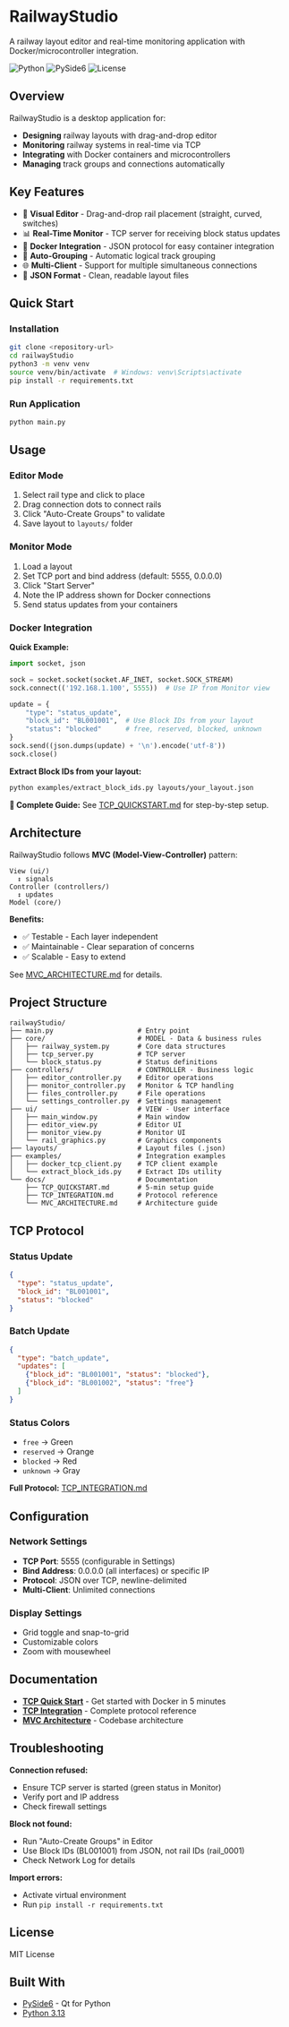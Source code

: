 # RailwayStudio

A railway layout editor and real-time monitoring application with Docker/microcontroller integration.

![Python](https://img.shields.io/badge/Python-3.13-blue.svg)
![PySide6](https://img.shields.io/badge/PySide6-6.8+-green.svg)
![License](https://img.shields.io/badge/license-MIT-blue.svg)

## Overview

RailwayStudio is a desktop application for:
- **Designing** railway layouts with drag-and-drop editor
- **Monitoring** railway systems in real-time via TCP
- **Integrating** with Docker containers and microcontrollers
- **Managing** track groups and connections automatically

## Key Features

- 🎨 **Visual Editor** - Drag-and-drop rail placement (straight, curved, switches)
- 📊 **Real-Time Monitor** - TCP server for receiving block status updates
- 🐳 **Docker Integration** - JSON protocol for easy container integration
- 🔄 **Auto-Grouping** - Automatic logical track grouping
- 🌐 **Multi-Client** - Support for multiple simultaneous connections
- 📝 **JSON Format** - Clean, readable layout files

## Quick Start

### Installation

```bash
git clone <repository-url>
cd railwayStudio
python3 -m venv venv
source venv/bin/activate  # Windows: venv\Scripts\activate
pip install -r requirements.txt
```

### Run Application

```bash
python main.py
```

## Usage

### Editor Mode
1. Select rail type and click to place
2. Drag connection dots to connect rails
3. Click "Auto-Create Groups" to validate
4. Save layout to `layouts/` folder

### Monitor Mode
1. Load a layout
2. Set TCP port and bind address (default: 5555, 0.0.0.0)
3. Click "Start Server"
4. Note the IP address shown for Docker connections
5. Send status updates from your containers

### Docker Integration

**Quick Example:**
```python
import socket, json

sock = socket.socket(socket.AF_INET, socket.SOCK_STREAM)
sock.connect(('192.168.1.100', 5555))  # Use IP from Monitor view

update = {
    "type": "status_update",
    "block_id": "BL001001",  # Use Block IDs from your layout
    "status": "blocked"      # free, reserved, blocked, unknown
}
sock.send((json.dumps(update) + '\n').encode('utf-8'))
sock.close()
```

**Extract Block IDs from your layout:**
```bash
python examples/extract_block_ids.py layouts/your_layout.json
```

**📖 Complete Guide:** See [TCP_QUICKSTART.md](docs/TCP_QUICKSTART.md) for step-by-step setup.

## Architecture

RailwayStudio follows **MVC (Model-View-Controller)** pattern:

```
View (ui/)
  ↕ signals
Controller (controllers/)
  ↕ updates
Model (core/)
```

**Benefits:**
- ✅ Testable - Each layer independent
- ✅ Maintainable - Clear separation of concerns
- ✅ Scalable - Easy to extend

See [MVC_ARCHITECTURE.md](docs/MVC_ARCHITECTURE.md) for details.

## Project Structure

```
railwayStudio/
├── main.py                     # Entry point
├── core/                       # MODEL - Data & business rules
│   ├── railway_system.py       # Core data structures
│   ├── tcp_server.py           # TCP server
│   └── block_status.py         # Status definitions
├── controllers/                # CONTROLLER - Business logic
│   ├── editor_controller.py    # Editor operations
│   ├── monitor_controller.py   # Monitor & TCP handling
│   ├── files_controller.py     # File operations
│   └── settings_controller.py  # Settings management
├── ui/                         # VIEW - User interface
│   ├── main_window.py          # Main window
│   ├── editor_view.py          # Editor UI
│   ├── monitor_view.py         # Monitor UI
│   └── rail_graphics.py        # Graphics components
├── layouts/                    # Layout files (.json)
├── examples/                   # Integration examples
│   ├── docker_tcp_client.py    # TCP client example
│   └── extract_block_ids.py    # Extract IDs utility
└── docs/                       # Documentation
    ├── TCP_QUICKSTART.md       # 5-min setup guide
    ├── TCP_INTEGRATION.md      # Protocol reference
    └── MVC_ARCHITECTURE.md     # Architecture guide
```

## TCP Protocol

### Status Update
```json
{
  "type": "status_update",
  "block_id": "BL001001",
  "status": "blocked"
}
```

### Batch Update
```json
{
  "type": "batch_update",
  "updates": [
    {"block_id": "BL001001", "status": "blocked"},
    {"block_id": "BL001002", "status": "free"}
  ]
}
```

### Status Colors
- `free` → Green
- `reserved` → Orange  
- `blocked` → Red
- `unknown` → Gray

**Full Protocol:** [TCP_INTEGRATION.md](docs/TCP_INTEGRATION.md)

## Configuration

### Network Settings
- **TCP Port**: 5555 (configurable in Settings)
- **Bind Address**: 0.0.0.0 (all interfaces) or specific IP
- **Protocol**: JSON over TCP, newline-delimited
- **Multi-Client**: Unlimited connections

### Display Settings
- Grid toggle and snap-to-grid
- Customizable colors
- Zoom with mousewheel

## Documentation

- **[TCP Quick Start](docs/TCP_QUICKSTART.md)** - Get started with Docker in 5 minutes
- **[TCP Integration](docs/TCP_INTEGRATION.md)** - Complete protocol reference
- **[MVC Architecture](docs/MVC_ARCHITECTURE.md)** - Codebase architecture

## Troubleshooting

**Connection refused:**
- Ensure TCP server is started (green status in Monitor)
- Verify port and IP address
- Check firewall settings

**Block not found:**
- Run "Auto-Create Groups" in Editor
- Use Block IDs (BL001001) from JSON, not rail IDs (rail_0001)
- Check Network Log for details

**Import errors:**
- Activate virtual environment
- Run `pip install -r requirements.txt`

## License

MIT License

## Built With

- [PySide6](https://doc.qt.io/qtforpython-6/) - Qt for Python
- [Python 3.13](https://www.python.org/)
